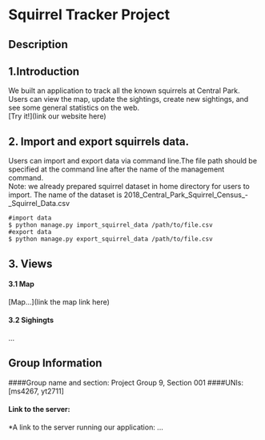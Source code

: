 # Squirrel Tracker Project 
## Description
## 1.Introduction
We built an application to track all the known squirrels at Central Park. Users can view the map, update the sightings, create new sightings, and see some general statistics on the web.  
[Try it!](link our website here)  

## 2. Import and export squirrels data.
Users can import and export data via command line.The file path should be specified at the command line after the name of the management command.  
Note: we already prepared squirrel dataset in home directory for users to import. The name of the dataset is 2018_Central_Park_Squirrel_Census_-_Squirrel_Data.csv  

    #import data  
    $ python manage.py import_squirrel_data /path/to/file.csv  
    #export data  
    $ python manage.py export_squirrel_data /path/to/file.csv  
 
 ## 3. Views
 #### 3.1 Map
[Map...](link the map link here)
 
 #### 3.2 Sighingts
 ...

## Group Information
####Group name and section: Project Group 9, Section 001
####UNIs: [ms4267, yt2711]
#### Link to the server:
*A link to the server running our application: ...